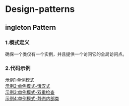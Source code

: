 # Design-patterns
## ingleton Pattern
### 1.模式定义
确保一个类仅有一个实例，并且提供一个访问它的全局访问点。
<br>
### 2.代码示例
[示例1:单例模式](src/main/java/com/ricky/designpattern/singleton/ch2/Singleton1.java)<br>
[示例2:单例模式-饿汉式](src/main/java/com/ricky/designpattern/singleton/ch1/Singleton.java)<br>
[示例3:单例模式-双重检查](src/main/java/com/ricky/designpattern/singleton/ch3/Singleton2.java)<br>
[示例4:单例模式-静态内部类](src/main/java/com/ricky/designpattern/singleton/ch4/Singleton3.java)<br>
<br>




